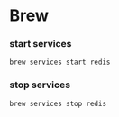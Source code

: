 # Brew

### start services
 ```
 brew services start redis
 ```

### stop services
 ```
 brew services stop redis
 ```
